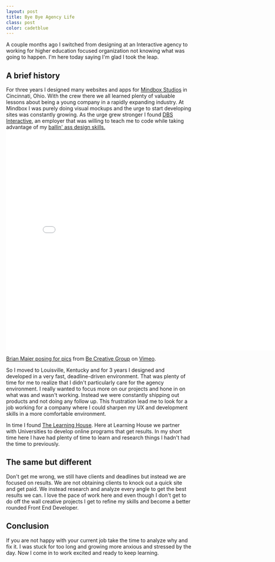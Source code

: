 ```yaml
---
layout: post
title: Bye Bye Agency Life
class: post
color: cadetblue
---
```


A couple months ago I switched from designing at an Interactive agency to working for higher education focused organization not knowing what was going to happen. I'm here today saying I'm glad I took the leap.

<h2 class="h3">A brief history</h2>
For three years I designed many websites and apps for <a href="http://mindboxstudios.com" target="_blank">Mindbox Studios</a> in Cincinnati, Ohio. With the crew there we all learned plenty of valuable lessons about being a young company in a rapidly expanding industry. At Mindbox I was purely doing visual mockups and the urge to start developing sites was constantly growing. As the urge grew stronger I found <a href="http://dbswebsite.com" target="_blank">DBS Interactive</a>, an employer that was willing to teach me to code while taking advantage of my <a href="http://dribbble.com/brianmaierjr.com" target="_blank">ballin' ass design skills.</a>

<iframe src="//player.vimeo.com/video/12290792?title=0&amp;byline=0&amp;portrait=0" width="800" height="600" frameborder="0" webkitallowfullscreen mozallowfullscreen allowfullscreen></iframe> <p><a href="http://vimeo.com/12290792">Brian Maier posing for pics</a> from <a href="http://vimeo.com/mindboxstudios">Be Creative Group</a> on <a href="https://vimeo.com">Vimeo</a>.</p>

So I moved to Louisville, Kentucky and for 3 years I designed and developed in a very fast, deadline-driven environment. That was plenty of time for me to realize that I didn't particularly care for the agency environment. I really wanted to focus more on our projects and hone in on what was and wasn't working. Instead we were constantly shipping out products and not doing any follow up. This frustration lead me to look for a job working for a company where I could sharpen my UX and development skills in a more comfortable environment.

In time I found <a href="http://learninghouse.com" target="_blank">The Learning House</a>. Here at Learning House we partner with Universities to develop online programs that get results. In my short time here I have had plenty of time to learn and research things I hadn't had the time to previously.

<h2 class="h3">The same but different</h2>
Don't get me wrong, we still have clients and deadlines but instead we are focused on results. We are not obtaining clients to knock out a quick site and get paid. We instead research and analyze every angle to get the best results we can. I love the pace of work here and even though I don't get to do off the wall creative projects I get to refine my skills and become a better rounded Front End Developer.

<h2 class="h3">Conclusion</h2>
If you are not happy with your current job take the time to analyze why and fix it. I was stuck for too long and growing more anxious and stressed by the day. Now I come in to work excited and ready to keep learning.

